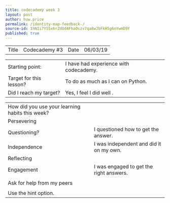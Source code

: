 ```yaml
---
title: codecademy week 3
layout: post
author: huw.price
permalink: /identity-map-feedback-/
source-id: 1hNIi7Y55x6rZdUd4FhaOszv7qa8wJbFkH5g6nYwmD9Y
published: true
---
```

<table>
  <tr>
    <td>Title</td>
    <td>Codecademy #3</td>
    <td>Date</td>
    <td>06/03/19</td>
  </tr>
</table>


<table>
  <tr>
    <td>Starting point:</td>
    <td>I have had experience with codecademy.</td>
  </tr>
  <tr>
    <td>Target for this lesson?</td>
    <td>To do as much as I can on Python.</td>
  </tr>
  <tr>
    <td>Did I reach my target? </td>
    <td>Yes, I feel I did well .</td>
  </tr>
</table>


<table>
  <tr>
    <td>How did you use your learning habits this week?</td>
    <td></td>
  </tr>
  <tr>
    <td>Persevering</td>
    <td></td>
  </tr>
  <tr>
    <td>Questioning?</td>
    <td>I questioned how to get the answer.</td>
  </tr>
  <tr>
    <td>Independence</td>
    <td>I was independent and did it on my own. </td>
  </tr>
  <tr>
    <td>Reflecting</td>
    <td></td>
  </tr>
  <tr>
    <td>Engagement</td>
    <td>I was engaged to get the right answers.</td>
  </tr>
  <tr>
    <td></td>
    <td></td>
  </tr>
  <tr>
    <td>Ask for help from my peers </td>
    <td></td>
  </tr>
  <tr>
    <td></td>
    <td></td>
  </tr>
  <tr>
    <td>Use the hint option.</td>
    <td></td>
  </tr>
</table>


